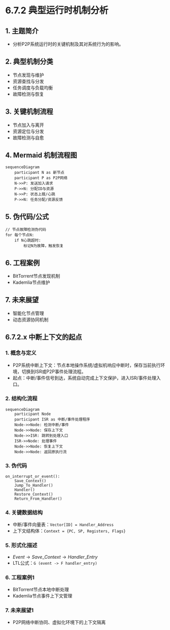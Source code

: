 # 6.7.2 典型运行时机制分析

## 1. 主题简介

- 分析P2P系统运行时的关键机制及其对系统行为的影响。

## 2. 典型机制分类

- 节点发现与维护
- 资源查找与分发
- 任务调度与负载均衡
- 故障检测与恢复

## 3. 关键机制流程

- 节点加入与离开
- 资源定位与分发
- 故障检测与自愈

## 4. Mermaid 机制流程图

```mermaid
sequenceDiagram
    participant N as 新节点
    participant P as P2P网络
    N->>P: 发送加入请求
    P->>N: 分配ID与资源
    N->>P: 状态上报/心跳
    P->>N: 任务分配/资源反馈
```

## 5. 伪代码/公式

```pseudo
// 节点故障检测伪代码
for 每个节点N:
    if N心跳超时:
        标记N为故障，触发恢复
```

## 6. 工程案例

- BitTorrent节点发现机制
- Kademlia节点维护

## 7. 未来展望

- 智能化节点管理
- 动态资源协同机制

## 6.7.2.x 中断上下文的起点

### 1. 概念与定义

- P2P系统中断上下文：节点本地操作系统/虚拟机响应中断时，保存当前执行环境，切换到ISR或P2P事件处理流程。
- 起点：中断/事件信号到达，系统自动完成上下文保护，进入ISR/事件处理入口。

### 2. 结构化流程

```mermaid
sequenceDiagram
    participant Node
    participant ISR as 中断/事件处理程序
    Node->>Node: 检测中断/事件
    Node->>Node: 保存上下文
    Node->>ISR: 跳转到处理入口
    ISR->>Node: 处理事件
    Node->>Node: 恢复上下文
    Node->>Node: 返回原执行流
```

### 3. 伪代码

```pseudo
on_interrupt_or_event():
    Save_Context()
    Jump_To_Handler()
    Handler()
    Restore_Context()
    Return_From_Handler()
```

### 4. 关键数据结构

- 中断/事件向量表：`Vector[ID] = Handler_Address`
- 上下文结构体：`Context = {PC, SP, Registers, Flags}`

### 5. 形式化描述

- $Event \rightarrow Save\_Context \rightarrow Handler\_Entry$
- LTL公式：`G (event -> F handler_entry)`

### 6. 工程案例1

- BitTorrent节点本地中断处理
- Kademlia节点事件上下文管理

### 7. 未来展望1

- P2P网络中断协同、虚拟化环境下的上下文隔离
